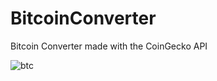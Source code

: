 # BitcoinConverter
Bitcoin Converter made with the CoinGecko API

<img src="https://i.ibb.co/4TbFcNg/btc.png" alt="btc" border="0">
